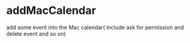 # addMacCalendar
add some event into the Mac calendar( include ask for permission and delete event and so on)
